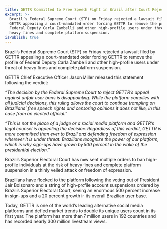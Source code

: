 ```yaml
---
title: GETTR Committed to Free Speech Fight in Brazil after Court Rejects Appeal
excerpt: >-
  Brazil’s Federal Supreme Court (STF) on Friday rejected a lawsuit filed by
  GETTR appealing a court-mandated order forcing GETTR to remove the profile of
  Federal Deputy Carla Zambelli and other high-profile users under threat of
  heavy fines and complete platform suspension.
isPublish: true
---
```


Brazil’s Federal Supreme Court (STF) on Friday rejected a lawsuit filed by GETTR appealing a court-mandated order forcing GETTR to remove the profile of Federal Deputy Carla Zambelli and other high-profile users under threat of heavy fines and complete platform suspension.

GETTR Chief Executive Officer Jason Miller released this statement following the verdict:

_“The decision by the Federal Supreme Court to reject GETTR’s appeal against unfair user bans is disappointing. While the platform complies with all judicial decisions, this ruling allows the court to continue trampling on Brazilians’ free speech rights and censoring opinions it does not like, in this case from an elected official.”_

_“This is not the place of a judge or a social media platform and GETTR’s legal counsel is appealing the decision. Regardless of this verdict, GETTR is more committed than ever to Brazil and defending freedom of expression wherever it is under threat. Brazilians recognize the power of our platform, which is why sign-ups have grown by 500 percent in the wake of the presidential election.”_

Brazil’s Superior Electoral Court has now sent multiple orders to ban high-profile individuals at the risk of heavy fines and complete platform suspension in a thinly veiled attack on freedom of expression.

Brazilians have flocked to the platform following the voting out of President Jair Bolsonaro and a string of high-profile account suspensions ordered by Brazil’s Superior Electoral Court, seeing an enormous 500 percent increase in sign-ups and a 20 percent growth in its overall Brazilian user base.

Today, GETTR is one of the world’s leading alternative social media platforms and defied market trends to double its unique users count in its first year. The platform has more than 7 million users in 192 countries and has recorded nearly 300 million livestream views.
